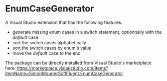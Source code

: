 # EnumCaseGenerator
A Visual Studio extension that has the following features:

 * generate missing enum cases in a switch statement, optionnally with the *default* case
 * sort the switch cases alphabetically
 * sort the switch cases by enum's value
 * move the *default* case to the end

The package can be directly installed from Visual Studio's marketplace here: https://marketplace.visualstudio.com/items?itemName=SimonMourierSoftFluent.EnumCaseGenerator
